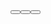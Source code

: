 <WizardStep id="step3" title="Weighing" validated="false" icon="sap-icon://compare-2">
  <HBox id="step3HBoxOuter" width="100%" justifyContent="Center">
    <VBox id="step3Rail" width="36rem">
      <Panel id="step3Panel" class="stepPanel" expandable="false">
        <content>
          <f:Form id="step3Form" editable="true">
            <f:layout>
              <f:ResponsiveGridLayout
                id="step3FormLayout"
                labelSpanXL="3" labelSpanL="3" labelSpanM="3" labelSpanS="12"
                adjustLabelSpan="false"/>
            </f:layout>
            <f:formContainers>
              <f:FormContainer id="step3FormContainer">
                <f:formElements>
                  <!-- Row 2 -->
                  <f:FormElement id="step3FormElementInstruction" label="">
                    <f:fields>
                      <Text id="step3TextInstruction" text="Please make sure to place the vehicle correctly." class="sapUiSmallMarginTop"/>
                      <HBox id="step3HBoxWeighButton" width="100%" justifyContent="Center" class="sapUiSmallMarginTop">
                        <Button id="step3BtnWeigh" text="WEIGH" type="Emphasized" class="sapUiLargeText"/>
                      </HBox>
                    </f:fields>
                  </f:FormElement>
                  <!-- Row 3 -->
                  <f:FormElement id="step3FormElementWeight" label="">
                    <f:fields>
                      <HBox id="step3HBoxWeight" width="100%" justifyContent="Center">
                        <Text id="step3TextWeight" text="8.100 KG" class="sapUiLargeText"/>
                      </HBox>
                    </f:fields>
                  </f:FormElement>
                  <!-- Row 4 -->
                  <f:FormElement id="step3FormElementConfirm" label="">
                    <f:fields>
                      <HBox id="step3HBoxConfirm" width="100%" justifyContent="Center" class="sapUiMediumMarginTop">
                        <Button id="step3BtnConfirm" text="CONFIRM" type="Emphasized" press="onConfirmStep3"/>
                      </HBox>
                    </f:fields>
                  </f:FormElement>
                </f:formElements>
              </f:FormContainer>
            </f:formContainers>
          </f:Form>
        </content>
      </Panel>
      <!-- Custom Next Button -->
      <HBox id="ffg" width="100%" justifyContent="End" class="sapUiMediumMarginTop">
        <Button id="dgf" text="Next" type="Accept" press="onNextStep3" />
      </HBox>
    </VBox>
  </HBox>
</WizardStep>
